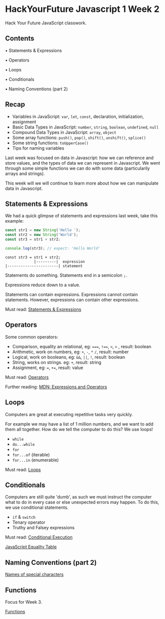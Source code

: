 # HackYourFuture Javascript 1 Week 2

Hack Your Future JavaScript classwork.

## Contents

• Statements & Expressions

• Operators

• Loops

• Conditionals

• Naming Conventions (part 2)

## Recap

- Variables in JavaScript: `var`, `let`, `const`, declaration, initialization, assignment
- Basic Data Types in JavaScript: `number`, `string`, `boolean`, `undefined`, `null`
- Compound Data Types in JavaScript: `array`, `object`
- Some array functions: `push()`, `pop()`, `shift()`, `unshift()`, `splice()`
- Some string functions: `toUpperCase()`
- Tips for naming variables

Last week was focused on data in Javascript: how we can reference and store values, and the types of data we can represent in Javascript.
We went through some simple functions we can do with some data (particularily arrays and strings).

This week will we will continue to learn more about how we can manipulate data in Javascript.

## Statements & Expressions

We had a quick glimpse of statements and expressions last week, take this example:
```javascript
const str1 = new String('Hello ');
const str2 = new String('World');
const str3 = str1 + str2;

console.log(str3); // expect: 'Hello World'
```

```
const str3 = str1 + str2;
             |---------|  expression
|-----------------------| statement
```

Statements do something. Statements end in a semicolon `;`.

Expressions reduce down to a value.

Statements can contain expressions. Expressions cannot contain statements. However, expressions can contain other expressions.

Must read: [Statements & Expressions](https://github.com/HackYourFuture/fundamentals/blob/master/fundamentals/statements_expressions.md)

## Operators

Some common operators:

- Comparison, equality an relational, eg: `===`, `!==`, `<`, `>` , result: boolean
- Arithmetic, work on numbers, eg: `+`, `-`, `*` `/`, result: number
- Logical, work on booleans, eg: `&&`, `||`, `!`, result: boolean
- String, works on strings. eg: `+`, result: string
- Assignment, eg: `=`, `+=`, result: value

Must read: [Operators](https://github.com/HackYourFuture/fundamentals/blob/master/fundamentals/operators.md
)

Further reading: [MDN: Expressions and Operators](https://developer.mozilla.org/en-US/docs/Web/JavaScript/Guide/Expressions_and_Operators)

## Loops

Computers are great at executing repetitive tasks very quickly.

For example we may have a list of 1 million numbers, and we want to add them all together. How do we tell the computer to do this? We use loops!

- `while`
- `do...while`
- `for`
- `for...of` (iterable)
- `for...in` (enumerable)

Must read: [Loops](https://github.com/HackYourFuture/fundamentals/blob/master/fundamentals/loops.md)

## Conditionals

Computers are still quite 'dumb', as such we must instruct the computer what to do in every case or else unexpected errors may happen. To do this, we use conditional statements.

- `if` & `switch`
- Tenary operator
- Truthy and Falsey expressions

Must read: [Conditional Execution](https://github.com/HackYourFuture/fundamentals/blob/master/fundamentals/conditional_execution.md)

[JavaScript Equality Table](https://dorey.github.io/JavaScript-Equality-Table/)

##  Naming Conventions (part 2)

[Names of special characters](https://github.com/HackYourFuture/fundamentals/blob/master/fundamentals/names_of_special_characters.md)


## Functions

Focus for Week 3.

[Functions](https://github.com/HackYourFuture/fundamentals/blob/master/fundamentals/functions.md)
